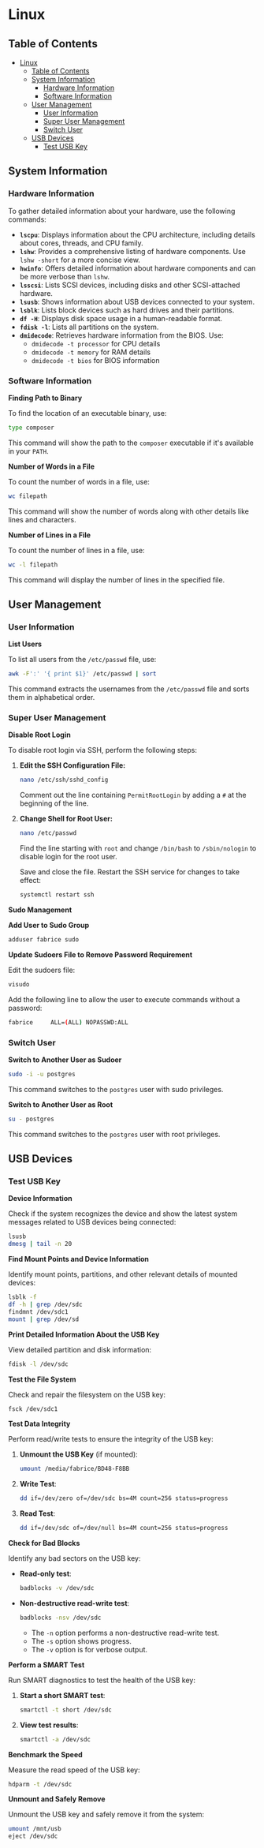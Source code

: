 # Linux

## Table of Contents

- [Linux](#linux)
  - [Table of Contents](#table-of-contents)
  - [System Information](#system-information)
    - [Hardware Information](#hardware-information)
    - [Software Information](#software-information)
  - [User Management](#user-management)
    - [User Information](#user-information)
    - [Super User Management](#super-user-management)
    - [Switch User](#switch-user)
  - [USB Devices](#usb-devices)
    - [Test USB Key](#test-usb-key)

## System Information

### Hardware Information

To gather detailed information about your hardware, use the following commands:

- **`lscpu`**: Displays information about the CPU architecture, including details about cores, threads, and CPU family.
- **`lshw`**: Provides a comprehensive listing of hardware components. Use `lshw -short` for a more concise view.
- **`hwinfo`**: Offers detailed information about hardware components and can be more verbose than `lshw`.
- **`lsscsi`**: Lists SCSI devices, including disks and other SCSI-attached hardware.
- **`lsusb`**: Shows information about USB devices connected to your system.
- **`lsblk`**: Lists block devices such as hard drives and their partitions.
- **`df -H`**: Displays disk space usage in a human-readable format.
- **`fdisk -l`**: Lists all partitions on the system.
- **`dmidecode`**: Retrieves hardware information from the BIOS. Use:
  - `dmidecode -t processor` for CPU details
  - `dmidecode -t memory` for RAM details
  - `dmidecode -t bios` for BIOS information

### Software Information

**Finding Path to Binary**

To find the location of an executable binary, use:

```bash
type composer
```

This command will show the path to the `composer` executable if it's available in your `PATH`.

**Number of Words in a File**

To count the number of words in a file, use:

```bash
wc filepath
```

This command will show the number of words along with other details like lines and characters.

**Number of Lines in a File**

To count the number of lines in a file, use:

```bash
wc -l filepath
```

This command will display the number of lines in the specified file.

## User Management

### User Information

**List Users**

To list all users from the `/etc/passwd` file, use:

```bash
awk -F':' '{ print $1}' /etc/passwd | sort
```

This command extracts the usernames from the `/etc/passwd` file and sorts them in alphabetical order.

### Super User Management

**Disable Root Login**

To disable root login via SSH, perform the following steps:

1. **Edit the SSH Configuration File:**

   ```bash
   nano /etc/ssh/sshd_config
   ```

   Comment out the line containing `PermitRootLogin` by adding a `#` at the beginning of the line.

2. **Change Shell for Root User:**

   ```bash
   nano /etc/passwd
   ```

   Find the line starting with `root` and change `/bin/bash` to `/sbin/nologin` to disable login for the root user.

   Save and close the file. Restart the SSH service for changes to take effect:

   ```bash
   systemctl restart ssh
   ```

**Sudo Management**

**Add User to Sudo Group**

```bash
adduser fabrice sudo
```

**Update Sudoers File to Remove Password Requirement**

Edit the sudoers file:

```bash
visudo
```

Add the following line to allow the user to execute commands without a password:

```bash
fabrice     ALL=(ALL) NOPASSWD:ALL
```

### Switch User

**Switch to Another User as Sudoer**

```bash
sudo -i -u postgres
```

This command switches to the `postgres` user with sudo privileges.

**Switch to Another User as Root**

```bash
su - postgres
```

This command switches to the `postgres` user with root privileges.

## USB Devices

### Test USB Key

**Device Information**

Check if the system recognizes the device and show the latest system messages related to USB devices being connected:

```bash
lsusb
dmesg | tail -n 20
```

**Find Mount Points and Device Information**

Identify mount points, partitions, and other relevant details of mounted devices:

```bash
lsblk -f
df -h | grep /dev/sdc
findmnt /dev/sdc1
mount | grep /dev/sd
```

**Print Detailed Information About the USB Key**

View detailed partition and disk information:

```bash
fdisk -l /dev/sdc
```

**Test the File System**

Check and repair the filesystem on the USB key:

```bash
fsck /dev/sdc1
```

**Test Data Integrity**

Perform read/write tests to ensure the integrity of the USB key:

1. **Unmount the USB Key** (if mounted):

   ```bash
   umount /media/fabrice/BD48-F8BB
   ```

2. **Write Test**:

   ```bash
   dd if=/dev/zero of=/dev/sdc bs=4M count=256 status=progress
   ```

3. **Read Test**:

   ```bash
   dd if=/dev/sdc of=/dev/null bs=4M count=256 status=progress
   ```

**Check for Bad Blocks**

Identify any bad sectors on the USB key:

- **Read-only test**:

  ```bash
  badblocks -v /dev/sdc
  ```

- **Non-destructive read-write test**:

  ```bash
  badblocks -nsv /dev/sdc
  ```

  - The `-n` option performs a non-destructive read-write test.
  - The `-s` option shows progress.
  - The `-v` option is for verbose output.

**Perform a SMART Test**

Run SMART diagnostics to test the health of the USB key:

1. **Start a short SMART test**:

   ```bash
   smartctl -t short /dev/sdc
   ```

2. **View test results**:

   ```bash
   smartctl -a /dev/sdc
   ```

**Benchmark the Speed**

Measure the read speed of the USB key:

```bash
hdparm -t /dev/sdc
```

**Unmount and Safely Remove**

Unmount the USB key and safely remove it from the system:

```bash
umount /mnt/usb
eject /dev/sdc
```
